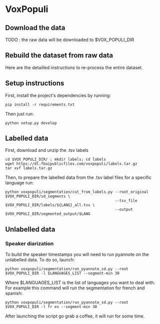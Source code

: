 # VoxPopuli

## Download the data

TODO : the raw data will be downloaded to $VOX_POPULI_DIR

## Rebuild the dataset from raw data

Here are the detailled instructions to re-process the entire dataset.

## Setup instructions

First, install the project's dependencies by running:
```
pip install -r requirements.txt
```

Then just run:
```
python setup.py develop
```

## Labelled data

First, download and unzip the .tsv labels
```
cd $VOX_POPULI_DIR/ ; mkdir labels; cd labels
wget https://dl.fbaipublicfiles.com/voxpopuli/labels.tar.gz
tar xvf labels.tar.gz 
```

Then, to prepare the labelled data from the .tsv label files for a specific language run:
```
python voxpopuli/segmentation/cut_from_labels.py --root_original $VOX_POPULI_DIR/sd_segments \
                                                 --tsv_file $VOX_POPULI_DIR/labels/${LANG}_all.tsv \
                                                 --output $VOX_POPULI_DIR/segmented_output/$LANG
```

## Unlabelled data

### Speaker diarization

To build the speaker timestamps you will need to run pyannote on the unlabelled data. To do so, launch:

```
python voxpopuli/segmentation/run_pyannote_sd.py --root $VOX_POPULI_DIR -l $LANGUAGES_LIST --segment-min 30
```

Where $LANGUAGES_LIST is the list of languages you want to deal with. For example this command will run the segmentation for french and spanish:

```
python voxpopuli/segmentation/run_pyannote_sd.py --root $VOX_POPULI_DIR -l fr es --segment-min 30
```

After launching the script go grab a coffee, it will run for some time.
